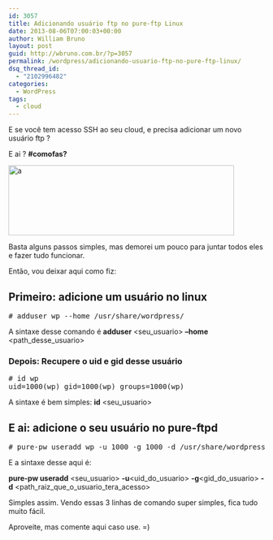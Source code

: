 ```yaml
---
id: 3057
title: Adicionando usuário ftp no pure-ftp Linux
date: 2013-08-06T07:00:03+00:00
author: William Bruno
layout: post
guid: http://wbruno.com.br/?p=3057
permalink: /wordpress/adicionando-usuario-ftp-no-pure-ftp-linux/
dsq_thread_id:
  - "2102996482"
categories:
  - WordPress
tags:
  - cloud
---
```

E se você tem acesso SSH ao seu cloud, e precisa adicionar um novo usuário ftp ?

E ai ? **#comofas?**

[<img src="/wp-content/uploads/2013/08/a.png" alt="a" width="444" height="138" class="aligncenter size-full wp-image-3059" srcset="/wp-content/uploads/2013/08/a.png 444w, /wp-content/uploads/2013/08/a-300x93.png 300w" sizes="(max-width: 444px) 100vw, 444px" />](/wp-content/uploads/2013/08/a.png)

<!--more-->

Basta alguns passos simples, mas demorei um pouco para juntar todos eles e fazer tudo funcionar.

Então, vou deixar aqui como fiz:

## Primeiro: adicione um usuário no linux

<pre># adduser wp --home /usr/share/wordpress/</pre>

A sintaxe desse comando é **adduser** <seu_usuario> **&#8211;home** <path\_desse\_usuario>

### Depois: Recupere o uid e gid desse usuário

<pre># id wp
uid=1000(wp) gid=1000(wp) groups=1000(wp)</pre>

A sintaxe é bem simples: **id** <seu_usuario>

## E ai: adicione o seu usuário no pure-ftpd

<pre># pure-pw useradd wp -u 1000 -g 1000 -d /usr/share/wordpress/</pre>

E a sintaxe desse aqui é:

**pure-pw useradd** <seu_usuario> **-u**<uid\_do\_usuario> **-g**<gid\_do\_usuario> **-d** <path\_raiz\_que\_o\_usuario\_tera\_acesso>

Simples assim. Vendo essas 3 linhas de comando super simples, fica tudo muito fácil.

Aproveite, mas comente aqui caso use. =)
